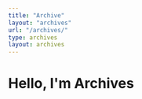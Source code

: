 ```yaml
---
title: "Archive"
layout: "archives"
url: "/archives/"
type: archives
layout: archives
---
```


# Hello, I'm Archives
